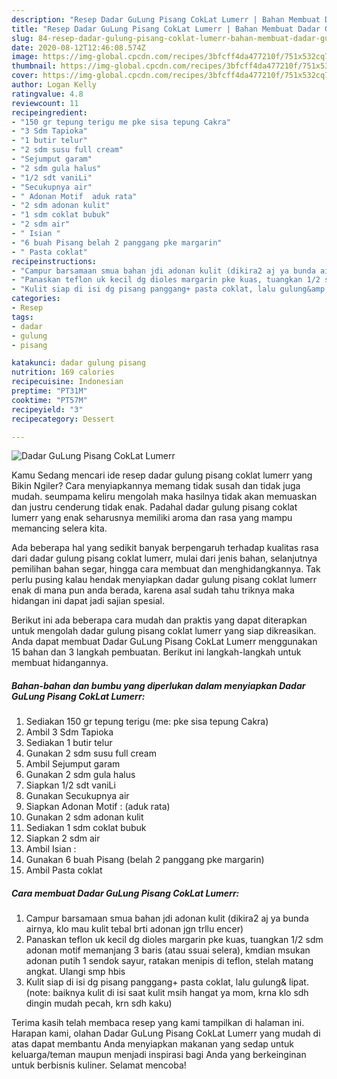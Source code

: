 ```yaml
---
description: "Resep Dadar GuLung Pisang CokLat Lumerr | Bahan Membuat Dadar GuLung Pisang CokLat Lumerr Yang Sempurna"
title: "Resep Dadar GuLung Pisang CokLat Lumerr | Bahan Membuat Dadar GuLung Pisang CokLat Lumerr Yang Sempurna"
slug: 84-resep-dadar-gulung-pisang-coklat-lumerr-bahan-membuat-dadar-gulung-pisang-coklat-lumerr-yang-sempurna
date: 2020-08-12T12:46:08.574Z
image: https://img-global.cpcdn.com/recipes/3bfcff4da477210f/751x532cq70/dadar-gulung-pisang-coklat-lumerr-foto-resep-utama.jpg
thumbnail: https://img-global.cpcdn.com/recipes/3bfcff4da477210f/751x532cq70/dadar-gulung-pisang-coklat-lumerr-foto-resep-utama.jpg
cover: https://img-global.cpcdn.com/recipes/3bfcff4da477210f/751x532cq70/dadar-gulung-pisang-coklat-lumerr-foto-resep-utama.jpg
author: Logan Kelly
ratingvalue: 4.8
reviewcount: 11
recipeingredient:
- "150 gr tepung terigu me pke sisa tepung Cakra"
- "3 Sdm Tapioka"
- "1 butir telur"
- "2 sdm susu full cream"
- "Sejumput garam"
- "2 sdm gula halus"
- "1/2 sdt vaniLi"
- "Secukupnya air"
- " Adonan Motif  aduk rata"
- "2 sdm adonan kulit"
- "1 sdm coklat bubuk"
- "2 sdm air"
- " Isian "
- "6 buah Pisang belah 2 panggang pke margarin"
- " Pasta coklat"
recipeinstructions:
- "Campur barsamaan smua bahan jdi adonan kulit (dikira2 aj ya bunda airnya, klo mau kulit tebal brti adonan jgn trllu encer)"
- "Panaskan teflon uk kecil dg dioles margarin pke kuas, tuangkan 1/2 sdm adonan motif memanjang 3 baris (atau ssuai selera), kmdian msukan adonan putih 1 sendok sayur, ratakan menipis di teflon, stelah matang angkat. Ulangi smp hbis"
- "Kulit siap di isi dg pisang panggang+ pasta coklat, lalu gulung&amp; lipat. (note: baiknya kulit di isi saat kulit msih hangat ya mom, krna klo sdh dingin mudah pecah, krn sdh kaku)"
categories:
- Resep
tags:
- dadar
- gulung
- pisang

katakunci: dadar gulung pisang 
nutrition: 169 calories
recipecuisine: Indonesian
preptime: "PT31M"
cooktime: "PT57M"
recipeyield: "3"
recipecategory: Dessert

---
```



![Dadar GuLung Pisang CokLat Lumerr](https://img-global.cpcdn.com/recipes/3bfcff4da477210f/751x532cq70/dadar-gulung-pisang-coklat-lumerr-foto-resep-utama.jpg)

Kamu Sedang mencari ide resep dadar gulung pisang coklat lumerr yang Bikin Ngiler? Cara menyiapkannya memang tidak susah dan tidak juga mudah. seumpama keliru mengolah maka hasilnya tidak akan memuaskan dan justru cenderung tidak enak. Padahal dadar gulung pisang coklat lumerr yang enak seharusnya memiliki aroma dan rasa yang mampu memancing selera kita.

Ada beberapa hal yang sedikit banyak berpengaruh terhadap kualitas rasa dari dadar gulung pisang coklat lumerr, mulai dari jenis bahan, selanjutnya pemilihan bahan segar, hingga cara membuat dan menghidangkannya. Tak perlu pusing kalau hendak menyiapkan dadar gulung pisang coklat lumerr enak di mana pun anda berada, karena asal sudah tahu triknya maka hidangan ini dapat jadi sajian spesial.




Berikut ini ada beberapa cara mudah dan praktis yang dapat diterapkan untuk mengolah dadar gulung pisang coklat lumerr yang siap dikreasikan. Anda dapat membuat Dadar GuLung Pisang CokLat Lumerr menggunakan 15 bahan dan 3 langkah pembuatan. Berikut ini langkah-langkah untuk membuat hidangannya.

<!--inarticleads1-->

##### Bahan-bahan dan bumbu yang diperlukan dalam menyiapkan Dadar GuLung Pisang CokLat Lumerr:

1. Sediakan 150 gr tepung terigu (me: pke sisa tepung Cakra)
1. Ambil 3 Sdm Tapioka
1. Sediakan 1 butir telur
1. Gunakan 2 sdm susu full cream
1. Ambil Sejumput garam
1. Gunakan 2 sdm gula halus
1. Siapkan 1/2 sdt vaniLi
1. Gunakan Secukupnya air
1. Siapkan  Adonan Motif : (aduk rata)
1. Gunakan 2 sdm adonan kulit
1. Sediakan 1 sdm coklat bubuk
1. Siapkan 2 sdm air
1. Ambil  Isian :
1. Gunakan 6 buah Pisang (belah 2 panggang pke margarin)
1. Ambil  Pasta coklat




<!--inarticleads2-->

##### Cara membuat Dadar GuLung Pisang CokLat Lumerr:

1. Campur barsamaan smua bahan jdi adonan kulit (dikira2 aj ya bunda airnya, klo mau kulit tebal brti adonan jgn trllu encer)
1. Panaskan teflon uk kecil dg dioles margarin pke kuas, tuangkan 1/2 sdm adonan motif memanjang 3 baris (atau ssuai selera), kmdian msukan adonan putih 1 sendok sayur, ratakan menipis di teflon, stelah matang angkat. Ulangi smp hbis
1. Kulit siap di isi dg pisang panggang+ pasta coklat, lalu gulung&amp; lipat. (note: baiknya kulit di isi saat kulit msih hangat ya mom, krna klo sdh dingin mudah pecah, krn sdh kaku)




Terima kasih telah membaca resep yang kami tampilkan di halaman ini. Harapan kami, olahan Dadar GuLung Pisang CokLat Lumerr yang mudah di atas dapat membantu Anda menyiapkan makanan yang sedap untuk keluarga/teman maupun menjadi inspirasi bagi Anda yang berkeinginan untuk berbisnis kuliner. Selamat mencoba!
